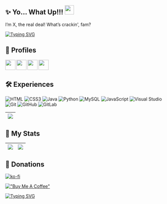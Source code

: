 ## ✨ Yo... What Up!!! <img src="https://github.com/TheDudeThatCode/TheDudeThatCode/blob/master/Assets/Hi.gif" width="29px">

I’m X, the real deal! What’s crackin', fam?

[![Typing SVG](https://readme-typing-svg.herokuapp.com/?color=%25B200FFF7&lines=Hi+there+👋+Greeting+all+Visitors+and+Follower)](https://git.io/typing-svg)

## 🌠 Profiles

<a href="https://github.com/X-EcutiOnner">
  <img align="left" height="32px" width="32px" src="https://cdn.jsdelivr.net/npm/simple-icons@v3/icons/github.svg"  />
</a>
<a href="https://gitlab.com/X-EcutiOnner">
  <img align="left" height="32px" width="32px" src="https://cdn.jsdelivr.net/npm/simple-icons@v3/icons/gitlab.svg" />
</a>
<a href="https://discord.com/users/X-EcutiOnner#8371">
  <img align="left" height="32px" width="32px" src="https://cdn.jsdelivr.net/npm/simple-icons@v3/icons/discord.svg" />
</a>
<a href="mailto:xex.ecutionner@gmail.com">
  <img align="left" height="32px" width="32px" src="https://cdn.jsdelivr.net/npm/simple-icons@v3/icons/gmail.svg" />
</a>
<br />
<br />

## 🛠️ Experiences
![HTML](https://img.shields.io/badge/html%20-%23E34F26.svg?&style=for-the-badge&logo=html5&logoColor=white)
![CSS3](https://img.shields.io/badge/css3-%231572B6.svg?style=for-the-badge&logo=css3&logoColor=white)
![Java](https://img.shields.io/badge/java-%23ED8B00.svg?style=for-the-badge&logo=java&logoColor=white)
![Python](https://img.shields.io/badge/python%20-%23E34F26.svg?&style=for-the-badge&logo=python&ogoColor=white)
![MySQL](https://img.shields.io/badge/mysql-%2300f.svg?style=for-the-badge&logo=mysql&logoColor=white)
![JavaScript](https://img.shields.io/badge/javascript-%23323330.svg?style=for-the-badge&logo=javascript&logoColor=%23F7DF1E)
![Visual Studio](https://img.shields.io/badge/Visual%20Studio-5C2D91.svg?style=for-the-badge&logo=visual-studio&logoColor=white)
![Git](https://img.shields.io/badge/git-%23F05033.svg?style=for-the-badge&logo=git&logoColor=white)
![GitHub](https://img.shields.io/badge/github-%23121011.svg?style=for-the-badge&logo=github&logoColor=white)
![GitLab](https://img.shields.io/badge/gitlab-%23121011.svg?style=for-the-badge&logo=gitlab&logoColor=white)

<img src="https://github-readme-stats-sigma-five.vercel.app/api/top-langs/?username=X-EcutiOnner&&show_icons=true&count_private=true&theme=radical"/>|
|---|

## 💪 My Stats
<img src="https://github-readme-stats-sigma-five.vercel.app/api?username=X-EcutiOnner&&show_icons=true&count_private=true&theme=radical"/>|<img src="https://github-readme-streak-stats.herokuapp.com/?user=X-EcutiOnner&theme=radical"/>|
|---|---|

## 🎁 Donations

[![ko-fi](https://www.ko-fi.com/img/githubbutton_sm.svg)](https://ko-fi.com/xecutionner)

[!["Buy Me A Coffee"](https://www.buymeacoffee.com/assets/img/custom_images/orange_img.png)](https://www.buymeacoffee.com/xecutionner)

[![Typing SVG](https://readme-typing-svg.herokuapp.com/?color=%25B200FFF7&lines=🙏+ขอบคุณมากสำหรับการสนับสนุนของท่าน;🙏+Thanks+so+much+for+your+support)](https://git.io/typing-svg)

<!--
**X-EcutiOnner/X-EcutiOnner** is a ✨ _special_ ✨ repository because its `README.md` (this file) appears on your GitHub profile.

Here are some ideas to get you started:

- 🔭 I’m currently working on ...
- 🌱 I’m currently learning ...
- 👯 I’m looking to collaborate on ...
- 🤔 I’m looking for help with ...
- 💬 Ask me about ...
- 📫 How to reach me: ...
- 😄 Pronouns: ...
- ⚡ Fun fact: ...
-->
